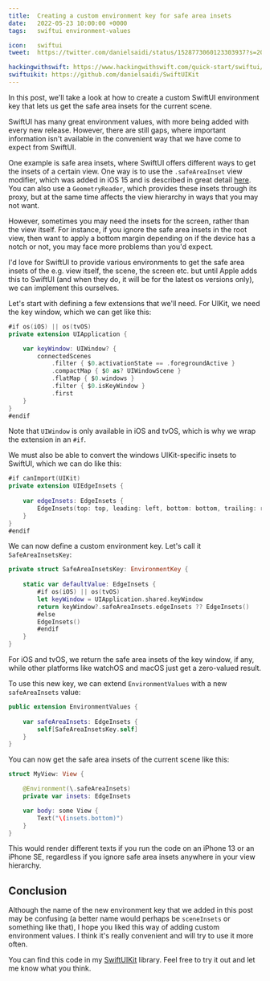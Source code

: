 ```yaml
---
title:  Creating a custom environment key for safe area insets
date:   2022-05-23 10:00:00 +0000
tags:   swiftui environment-values

icon:   swiftui
tweet:  https://twitter.com/danielsaidi/status/1528773060123303937?s=20&t=PiJnnQfR8Ta3V-NP2TU-sQ

hackingwithswift: https://www.hackingwithswift.com/quick-start/swiftui/how-to-inset-the-safe-area-with-custom-content
swiftuikit: https://github.com/danielsaidi/SwiftUIKit
---
```


In this post, we'll take a look at how to create a custom SwiftUI environment key that lets us get the safe area insets for the current scene.

SwiftUI has many great environment values, with more being added with every new release. However, there are still gaps, where important information isn't available in the convenient way that we have come to expect from SwiftUI.

One example is safe area insets, where SwiftUI offers different ways to get the insets of a certain view. One way is to use the `.safeAreaInset` view modifier, which was added in iOS 15 and is described in great detail [here]({{page.hackingwithswift}}). You can also use a `GeometryReader`, which provides these insets through its proxy, but at the same time affects the view hierarchy in ways that you may not want.

However, sometimes you may need the insets for the screen, rather than the view itself. For instance, if you ignore the safe area insets in the root view, then want to apply a bottom margin depending on if the device has a notch or not, you may face more problems than you'd expect.

I'd love for SwiftUI to provide various environments to get the safe area insets of the e.g. view itself, the scene, the screen etc. but until Apple adds this to SwiftUI (and when they do, it will be for the latest os versions only), we can implement this ourselves.

Let's start with defining a few extensions that we'll need. For UIKit, we need the key window, which we can get like this:

```swift
#if os(iOS) || os(tvOS)
private extension UIApplication {

    var keyWindow: UIWindow? {
        connectedScenes
            .filter { $0.activationState == .foregroundActive }
            .compactMap { $0 as? UIWindowScene }
            .flatMap { $0.windows }
            .filter { $0.isKeyWindow }
            .first
    }
}
#endif
```

Note that `UIWindow` is only available in iOS and tvOS, which is why we wrap the extension in an `#if`.

We must also be able to convert the windows UIKit-specific insets to SwiftUI, which we can do like this:

```swift
#if canImport(UIKit)
private extension UIEdgeInsets {
    
    var edgeInsets: EdgeInsets {
        EdgeInsets(top: top, leading: left, bottom: bottom, trailing: right)
    }
}
#endif
```

We can now define a custom environment key. Let's call it `SafeAreaInsetsKey`:

```swift
private struct SafeAreaInsetsKey: EnvironmentKey {
    
    static var defaultValue: EdgeInsets {
        #if os(iOS) || os(tvOS)
        let keyWindow = UIApplication.shared.keyWindow
        return keyWindow?.safeAreaInsets.edgeInsets ?? EdgeInsets()
        #else
        EdgeInsets()
        #endif
    }
}
```

For iOS and tvOS, we return the safe area insets of the key window, if any, while other platforms like watchOS and macOS just get a zero-valued result.

To use this new key, we can extend `EnvironmentValues` with a new `safeAreaInsets` value:

```swift
public extension EnvironmentValues {
    
    var safeAreaInsets: EdgeInsets {
        self[SafeAreaInsetsKey.self]
    }
}
```

You can now get the safe area insets of the current scene like this:

```swift
struct MyView: View {

    @Environment(\.safeAreaInsets)
    private var insets: EdgeInsets

    var body: some View {
        Text("\(insets.bottom)")
    }
}
```

This would render different texts if you run the code on an iPhone 13 or an iPhone SE, regardless if you ignore safe area insets anywhere in your view hierarchy.


## Conclusion

Although the name of the new environment key that we added in this post may be confusing (a better name would perhaps be `sceneInsets` or something like that), I hope you liked this way of adding custom environment values. I think it's really convenient and will try to use it more often.

You can find this code in my [SwiftUIKit]({{page.swiftuikit}}) library. Feel free to try it out and let me know what you think.